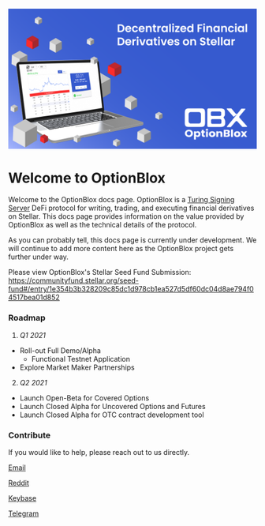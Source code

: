 ![header](_media/logo/overview.png ':size=75%')

# Welcome to OptionBlox

Welcome to the OptionBlox docs page. OptionBlox is a [Turing Signing Server](https://tss.stellar.org/) DeFi protocol for writing, trading, and executing financial derivatives on Stellar. This docs page provides information on the value provided by OptionBlox as well as the technical details of the protocol. 

As you can probably tell, this docs page is currently under development. We will continue to add more content here as the OptionBlox project gets further under way.

Please view OptionBlox's Stellar Seed Fund Submission: https://communityfund.stellar.org/seed-fund#/entry/1e354b3b328209c85dc1d978cb1ea527d5df60dc04d8ae794f04517bea01d852


### Roadmap
 1. *Q1 2021*
   - Roll-out Full Demo/Alpha
     - Functional Testnet Application
   - Explore Market Maker Partnerships
 2. *Q2 2021*
   - Launch Open-Beta for Covered Options
   - Launch Closed Alpha for Uncovered Options and Futures
   - Launch Closed Alpha for OTC contract development tool

### Contribute

If you would like to help, please reach out to us directly.

[Email](https://www.optionblox.com/contact)

[Reddit](https://www.reddit.com/r/optionblox)

[Keybase](https://keybase.io/team/optionblox)

[Telegram](https://t.me/optionblox)
   

